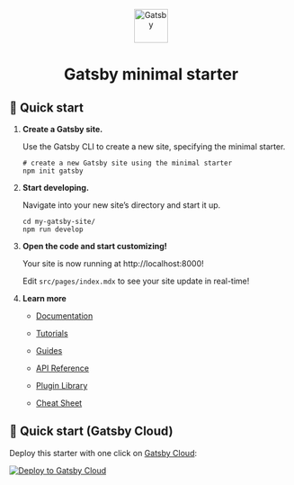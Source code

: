 <p align="center">
  <a href="https://www.gatsbyjs.com/?utm_source=starter&utm_medium=readme&utm_campaign=minimal-starter">
    <img alt="Gatsby" src="https://www.gatsbyjs.com/Gatsby-Monogram.svg" width="60" />
  </a>
</p>
<h1 align="center">
  Gatsby minimal starter
</h1>

## 🚀 Quick start

1. **Create a Gatsby site.**

   Use the Gatsby CLI to create a new site, specifying the minimal starter.

   ```shell
   # create a new Gatsby site using the minimal starter
   npm init gatsby
   ```

2. **Start developing.**

   Navigate into your new site’s directory and start it up.

   ```shell
   cd my-gatsby-site/
   npm run develop
   ```

3. **Open the code and start customizing!**

   Your site is now running at http://localhost:8000!

   Edit `src/pages/index.mdx` to see your site update in real-time!

4. **Learn more**

	- [Documentation](https://www.gatsbyjs.com/docs/?utm_source=starter&utm_medium=readme&utm_campaign=minimal-starter)

	- [Tutorials](https://www.gatsbyjs.com/tutorial/?utm_source=starter&utm_medium=readme&utm_campaign=minimal-starter)

	- [Guides](https://www.gatsbyjs.com/tutorial/?utm_source=starter&utm_medium=readme&utm_campaign=minimal-starter)

	- [API Reference](https://www.gatsbyjs.com/docs/api-reference/?utm_source=starter&utm_medium=readme&utm_campaign=minimal-starter)

	- [Plugin Library](https://www.gatsbyjs.com/plugins?utm_source=starter&utm_medium=readme&utm_campaign=minimal-starter)

	- [Cheat Sheet](https://www.gatsbyjs.com/docs/cheat-sheet/?utm_source=starter&utm_medium=readme&utm_campaign=minimal-starter)

## 🚀 Quick start (Gatsby Cloud)

Deploy this starter with one click on [Gatsby Cloud](https://www.gatsbyjs.com/cloud/):

[<img src="https://www.gatsbyjs.com/deploynow.svg" alt="Deploy to Gatsby Cloud">](https://www.gatsbyjs.com/dashboard/deploynow?url=https://github.com/gatsbyjs/gatsby-starter-minimal)

